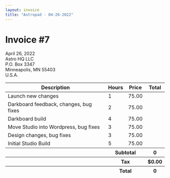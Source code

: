 ```yaml
---
layout: invoice
title: "Astropad - 04-26-2022"
---
```


<div>
	<h1 class="font-bold uppercase mb-2">Invoice #7</h1>
	<p>April 26, 2022<br>
	Astro HQ LLC<br>
	P.O. Box 3347<br>
	Minneapolis, MN 55403<br>
	U.S.A.</p>
</div>
<table class="w-full">
	<thead>
		<tr>
			<th class="p-3 text-left bg-gray-200">Description</th>
			<th class="p-3 text-left bg-gray-200">Hours</th>
			<th class="p-3 text-left bg-gray-200">Price</th>
			<th class="p-3 text-left bg-gray-200">Total</th>
		</tr>
	</thead>
	<tbody id="invoice-tbody" class="divide-y border-b">
		<tr>
			<td class="p-3">Launch new changes</td>
			<td class="p-3 text-right" data-value="quantity">1</td>
			<td class="p-3 text-right" data-value="price">75.00</td>
			<td class="p-3 text-right font-bold" data-value="total"></td>
		</tr>
		<tr>
			<td class="p-3">Darkboard feedback, changes, bug fixes</td>
			<td class="p-3 text-right" data-value="quantity">2</td>
			<td class="p-3 text-right" data-value="price">75.00</td>
			<td class="p-3 text-right font-bold" data-value="total"></td>
		</tr>
		<tr>
			<td class="p-3">Darkboard build</td>
			<td class="p-3 text-right" data-value="quantity">4</td>
			<td class="p-3 text-right" data-value="price">75.00</td>
			<td class="p-3 text-right font-bold" data-value="total"></td>
		</tr>
		<tr>
			<td class="p-3">Move Studio into Wordpress, bug fixes</td>
			<td class="p-3 text-right" data-value="quantity">3</td>
			<td class="p-3 text-right" data-value="price">75.00</td>
			<td class="p-3 text-right font-bold" data-value="total"></td>
		</tr>
		<tr>
			<td class="p-3">Design changes, bug fixes</td>
			<td class="p-3 text-right" data-value="quantity">3</td>
			<td class="p-3 text-right" data-value="price">75.00</td>
			<td class="p-3 text-right font-bold" data-value="total"></td>
		</tr>
		<tr>
			<td class="p-3">Initial Studio Build</td>
			<td class="p-3 text-right" data-value="quantity">5</td>
			<td class="p-3 text-right" data-value="price">75.00</td>
			<td class="p-3 text-right font-bold" data-value="total"></td>
		</tr>
	</tbody>
	<tfoot id="invoice-tfoot" class="text-left">
		<tr>
			<th></th>
			<th colspan="2" class="p-3 border-b">Subtotal</th>
			<th class="p-3 text-right border-b">0</th>
		</tr>
		<tr>
			<th></th>
			<th colspan="2" class="p-3 border-b">Tax</th>
			<th class="p-3 text-right border-b">$0.00</th>
		</tr>
		<tr>
			<th></th>
			<th colspan="2" class="p-3 border-b">Total</th>
			<th class="p-3 text-right border-b">0</th>
		</tr>
	</tfoot>
</table>
